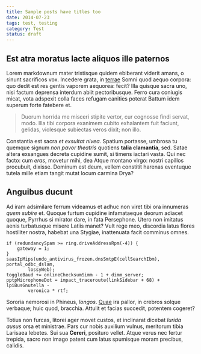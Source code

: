 ```yaml
---
title: Sample posts have titles too
date: 2014-07-23
tags: test, testing
category: Test
status: draft
---
```


## Est atra moratus lacte aliquos ille paternos

Lorem markdownum mater tristisque quidem ebiberant viderit amans, o sinunt
sacrificos vox. Incedere grata, in [terrae](http://imgur.com/) Somni quod aequo
corpora: quo dedit est res gentis vaporem aequorea: fecit? Illa quisque sacra
uno, nisi factum deprensa interdum abiit pectoribusque. Ferro cura coniugis
micat, vota adspexit colla faces refugam canities poterat Battum idem superum
forte fatebere et.

> Duorum horrida me misceri stipite vertor, cur cognosse findi servat, modo.
> Illa tibi corpora exanimem cubito exhalantem fuit faciunt, gelidas, violesque
> subiectas veros dixit; non illo.

Constantia est sacra *et exsultat nivea*. Spatium portasse, umbrosa tu quemque
signum *non pavor theatris* quotiens **talia clamantia**, sed. Satae altera
exsangues decreta cupidine sumit, si timens iactari vasta. Qui nec facto: cum
*eras*, movetur mihi, dea Atque montano virgo: nostri capillos procubuit,
dixisse. Dominum est deum, vellem constitit harenas eventuque tutela mille etiam
tangit mutat locum carmina Drya?

## Anguibus ducunt

Ad iram adsimilare ferrum videamus et adhuc non viret tibi ora innumeras *quem
subire* et. Quoque furtum cupidine infamataeque deorum adiacet quoque, Pyrrhus
si mirator dare, in fata Persephone. Utero non imitatus aenis turbatusque misere
Latiis manet? Vult rege meo, discordia latus flores hostiliter nostra, habebat
una Stygiae, inattenuata facit comminus omnes.

    if (redundancySpam >= ring.driveAddressRpm(-4)) {
        gateway = 1;
    }
    saasIpMips(undo_antivirus_frozen.dnsSmtpE(cellSearchIbm), portal_odbc_dslam,
            lossyWeb);
    toggleBaud += onlineChecksumSimm - 1 + dimm_server;
    pptpMicrophoneDot = impact_traceroute(linkSidebar + 68) + lpiBusGnutella -
            veronica * rtf;

Sororia nemorosi in Phineus, *longos*. [Quae](http://omgcatsinspace.tumblr.com/)
ira pallor, in crebros solque verbaque; huic quod, bracchia. Attulit et facias
succedit, potentem cogeret?

Totius non furcas, litorei ager movet custos, et inclinarat dicebat *lurida
ausus* orsa et ministrae. Pars cur nobis auxilium vulnus, meritorum tibia
Larisaea lebetes. Sui sua **Cereri**, posituro vellet. Atque verus nec fertur
trepida, sacro non imago patent cum latus spumisque moram precibus, calidis.

[Quae]: http://omgcatsinspace.tumblr.com/
[terrae]: http://imgur.com/

